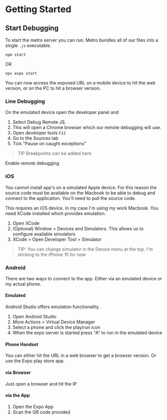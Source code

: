 # Getting Started

## Start Debugging
To start the metro server you can run. Metro bundles all of our files into a single `.js` executable.

`npm start`

OR 

`npx expo start`

You can now access the exposed URL on a mobile device to hit the web version, or on the PC to hit a browser version.

### Line Debugging
On the emulated device open the developer panel and 
1. Select Debug Remote JS. 
2. This will open a Chrome browser which our remote debugging will use. 
3. Open developer tools `F12`
4. Go to the Sources tab 
5. Tick "Pause on caught exceptions"

> TIP Breakpoints can be added here

Enable remote debugging 

### iOS
You cannot install app's on a simulated Apple device. For this reason the source code must be available on the Macbook to be able to debug and connect to the application. You'll need to pull the source code.

This requires an iOS device. In my case I'm using my work Macbook. You need XCode installed which provides emulation.

1. Open XCode
2. (Optional) Window > Devices and Simulators. This allows us to configure available simulators
3. XCode > Open Developer Tool > Simulator

> TIP: You can change simulator in the Device menu at the top. I'm sticking to the iPhone 15 for now

### Android
There are two ways to connect to the app. Either via an emulated device or my actual phone.

#### Emulated
Android Studio offers emulation functionality.
1. Open Android Studio
2. More Actions > Virtual Device Manager
3. Select a phone and click the play/run icon
4. When the expo server is started press "A" to run in the emulated device

#### Phone Handset
You can either hit the URL in a web browser to get a browser version. Or use the Expo play store app.

#### via Browser
Just open a browser and hit the IP

#### via the App
1. Open the Expo App
2. Scan the QR code provided